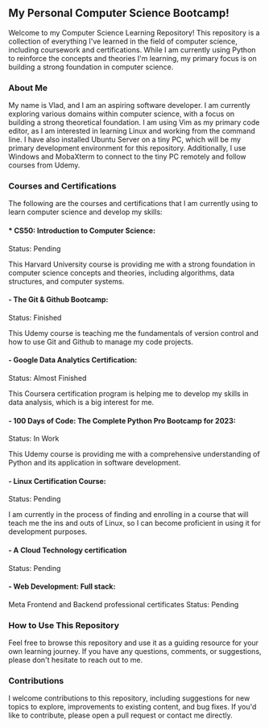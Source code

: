 ## My Personal Computer Science Bootcamp!

Welcome to my Computer Science Learning Repository! This repository is a collection of everything I've learned in the field of computer science, including coursework and certifications. While I am currently using Python to reinforce the concepts and theories I'm learning, my primary focus is on building a strong foundation in computer science.

### About Me
My name is Vlad, and I am an aspiring software developer. I am currently exploring various domains within computer science, with a focus on building a strong theoretical foundation. I am using Vim as my primary code editor, as I am interested in learning Linux and working from the command line. I have also installed Ubuntu Server on a tiny PC, which will be my primary development environment for this repository. Additionally, I use Windows and MobaXterm to connect to the tiny PC remotely and follow courses from Udemy.

### Courses and Certifications
The following are the courses and certifications that I am currently using to learn computer science and develop my skills:

#### * CS50: Introduction to Computer Science: 
Status: Pending

This Harvard University course is providing me with a strong foundation in computer science concepts and theories, including algorithms, data structures, and computer systems.

#### - The Git & Github Bootcamp: 
Status: Finished

This Udemy course is teaching me the fundamentals of version control and how to use Git and Github to manage my code projects.

#### - Google Data Analytics Certification:
Status: Almost Finished

This Coursera certification program is helping me to develop my skills in data analysis, which is a big interest for me.

#### - 100 Days of Code: The Complete Python Pro Bootcamp for 2023: 
Status: In Work

This Udemy course is providing me with a comprehensive understanding of Python and its application in software development.

#### - Linux Certification Course: 
Status: Pending

I am currently in the process of finding and enrolling in a course that will teach me the ins and outs of Linux, so I can become proficient in using it for development purposes. 

#### - A Cloud Technology certification
Status: Pending

#### - Web Development: Full stack: 
Meta Frontend and Backend professional certificates
Status: Pending

### How to Use This Repository
Feel free to browse this repository and use it as a guiding resource for your own learning journey. If you have any questions, comments, or suggestions, please don't hesitate to reach out to me.

### Contributions
I welcome contributions to this repository, including suggestions for new topics to explore, improvements to existing content, and bug fixes. If you'd like to contribute, please open a pull request or contact me directly.